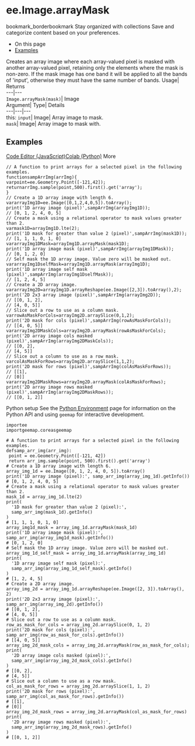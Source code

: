  
#  ee.Image.arrayMask 
bookmark_borderbookmark Stay organized with collections  Save and categorize content based on your preferences. 
  * On this page
  * [Examples](https://developers.google.com/earth-engine/apidocs/ee-image-arraymask#examples)


Creates an array image where each array-valued pixel is masked with another array-valued pixel, retaining only the elements where the mask is non-zero. If the mask image has one band it will be applied to all the bands of 'input', otherwise they must have the same number of bands. 
Usage| Returns  
---|---  
`Image.arrayMask(mask)`| Image  
Argument| Type| Details  
---|---|---  
this: `input`| Image| Array image to mask.  
`mask`| Image| Array image to mask with.  
## Examples
[Code Editor (JavaScript)](https://developers.google.com/earth-engine/apidocs/ee-image-arraymask#code-editor-javascript-sample)[Colab (Python)](https://developers.google.com/earth-engine/apidocs/ee-image-arraymask#colab-python-sample) More
```
// A function to print arrays for a selected pixel in the following examples.
functionsampArrImg(arrImg){
varpoint=ee.Geometry.Point([-121,42]);
returnarrImg.sample(point,500).first().get('array');
}
// Create a 1D array image with length 6.
vararrayImg1D=ee.Image([0,1,2,4,0,5]).toArray();
print('1D array image (pixel)',sampArrImg(arrayImg1D));
// [0, 1, 2, 4, 0, 5]
// Create a mask using a relational operator to mask values greater than 2.
varmask1D=arrayImg1D.lte(2);
print('1D mask for greater than value 2 (pixel)',sampArrImg(mask1D));
// [1, 1, 1, 0, 1, 0]
vararrayImg1DMask=arrayImg1D.arrayMask(mask1D);
print('1D array image mask (pixel)',sampArrImg(arrayImg1DMask));
// [0, 1, 2, 0]
// Self mask the 1D array image. Value zero will be masked out.
vararrayImg1DselfMask=arrayImg1D.arrayMask(arrayImg1D);
print('1D array image self mask (pixel)',sampArrImg(arrayImg1DselfMask));
// [1, 2, 4, 5]
// Create a 2D array image.
vararrayImg2D=arrayImg1D.arrayReshape(ee.Image([2,3]).toArray(),2);
print('2D 2x3 array image (pixel)',sampArrImg(arrayImg2D));
// [[0, 1, 2],
// [4, 0, 5]]
// Slice out a row to use as a column mask.
varrowAsMaskForCols=arrayImg2D.arraySlice(0,1,2);
print('2D mask for cols (pixel)',sampArrImg(rowAsMaskForCols));
// [[4, 0, 5]]
vararrayImg2DMaskCols=arrayImg2D.arrayMask(rowAsMaskForCols);
print('2D array image cols masked (pixel)',sampArrImg(arrayImg2DMaskCols));
// [[0, 2],
// [4, 5]]
// Slice out a column to use as a row mask.
varcolAsMaskForRows=arrayImg2D.arraySlice(1,1,2);
print('2D mask for rows (pixel)',sampArrImg(colAsMaskForRows));
// [[1],
// [0]]
vararrayImg2DMaskRows=arrayImg2D.arrayMask(colAsMaskForRows);
print('2D array image rows masked (pixel)',sampArrImg(arrayImg2DMaskRows));
// [[0, 1, 2]]
```
Python setup
See the [ Python Environment](https://developers.google.com/earth-engine/guides/python_install) page for information on the Python API and using `geemap` for interactive development.
```
importee
importgeemap.coreasgeemap
```
```
# A function to print arrays for a selected pixel in the following examples.
defsamp_arr_img(arr_img):
 point = ee.Geometry.Point([-121, 42])
 return arr_img.sample(point, 500).first().get('array')
# Create a 1D array image with length 6.
array_img_1d = ee.Image([0, 1, 2, 4, 0, 5]).toArray()
print('1D array image (pixel):', samp_arr_img(array_img_1d).getInfo())
# [0, 1, 2, 4, 0, 5]
# Create a mask using a relational operator to mask values greater than 2.
mask_1d = array_img_1d.lte(2)
print(
  '1D mask for greater than value 2 (pixel):',
  samp_arr_img(mask_1d).getInfo()
)
# [1, 1, 1, 0, 1, 0]
array_img1d_mask = array_img_1d.arrayMask(mask_1d)
print('1D array image mask (pixel):', samp_arr_img(array_img1d_mask).getInfo())
# [0, 1, 2, 0]
# Self mask the 1D array image. Value zero will be masked out.
array_img_1d_self_mask = array_img_1d.arrayMask(array_img_1d)
print(
  '1D array image self mask (pixel):',
  samp_arr_img(array_img_1d_self_mask).getInfo()
)
# [1, 2, 4, 5]
# Create a 2D array image.
array_img_2d = array_img_1d.arrayReshape(ee.Image([2, 3]).toArray(), 2)
print('2D 2x3 array image (pixel):', samp_arr_img(array_img_2d).getInfo())
# [[0, 1, 2],
# [4, 0, 5]]
# Slice out a row to use as a column mask.
row_as_mask_for_cols = array_img_2d.arraySlice(0, 1, 2)
print('2D mask for cols (pixel):', samp_arr_img(row_as_mask_for_cols).getInfo())
# [[4, 0, 5]]
array_img_2d_mask_cols = array_img_2d.arrayMask(row_as_mask_for_cols);
print(
  '2D array image cols masked (pixel):',
  samp_arr_img(array_img_2d_mask_cols).getInfo()
)
# [[0, 2],
# [4, 5]]
# Slice out a column to use as a row mask.
col_as_mask_for_rows = array_img_2d.arraySlice(1, 1, 2)
print('2D mask for rows (pixel):', samp_arr_img(col_as_mask_for_rows).getInfo())
# [[1],
# [0]]
array_img_2d_mask_rows = array_img_2d.arrayMask(col_as_mask_for_rows)
print(
  '2D array image rows masked (pixel):',
  samp_arr_img(array_img_2d_mask_rows).getInfo()
)
# [[0, 1, 2]]
```

